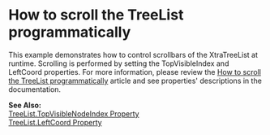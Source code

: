 # How to scroll the TreeList programmatically


<p>This example demonstrates how to control scrollbars of the XtraTreeList at runtime. Scrolling is performed by setting the TopVisibleIndex and LeftCoord properties. For more information, please review the <a href="https://www.devexpress.com/Support/Center/p/AK2973">How to scroll the TreeList programmatically</a> article and see properties' descriptions in the documentation.</p><p><strong>See Also:</strong><br />
<a href="http://documentation.devexpress.com/#WindowsForms/DevExpressXtraTreeListTreeList_TopVisibleNodeIndextopic">TreeList.TopVisibleNodeIndex Property</a><br />
<a href="http://documentation.devexpress.com/#WindowsForms/DevExpressXtraTreeListTreeList_LeftCoordtopic">TreeList.LeftCoord Property</a></p>

<br/>


